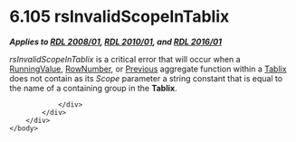 <html dir="LTR" xmlns:mshelp="http://msdn.microsoft.com/mshelp" xmlns:ddue="http://ddue.schemas.microsoft.com/authoring/2003/5" xmlns:xlink="http://www.w3.org/1999/xlink" xmlns:tool="http://www.microsoft.com/tooltip">
    <head>
        <meta http-equiv="Content-Type" content="text/html; CHARSET=utf-8"></meta>
        <meta name="save" content="history"></meta>
        <title>6.105 rsInvalidScopeInTablix</title>
        <xml>
            <mshelp:toctitle title="6.105 rsInvalidScopeInTablix"></mshelp:toctitle>
            <mshelp:rltitle title="[MS-RDL]: rsInvalidScopeInTablix"></mshelp:rltitle>
            <mshelp:keyword index="A" term="ffb35954-4374-460c-a943-4d014030d018"></mshelp:keyword>
            <mshelp:attr name="DCSext.ContentType" value="open specification"></mshelp:attr>
            <mshelp:attr name="AssetID" value="ffb35954-4374-460c-a943-4d014030d018"></mshelp:attr>
            <mshelp:attr name="TopicType" value="kbRef"></mshelp:attr>
            <mshelp:attr name="DCSext.Title" value="[MS-RDL]: rsInvalidScopeInTablix" />
        </xml>
    </head>
    <body>
        <div id="header">
            <h1 class="heading">6.105 rsInvalidScopeInTablix</h1>
        </div>
        <div id="mainSection">
            <div id="mainBody">
                <div id="allHistory" class="saveHistory"></div>
                <div id="sectionSection0" class="section" name="collapseableSection">
                    

<p><b><i>Applies to </i></b><a href="1e855f94-4617-47e4-b89e-0856c6cb420f.htm"><b><i>RDL 2008/01</i></b></a><b><i>,
</i></b><a href="3428e690-a348-4ec7-8a6a-8efb42d2cdee.htm"><b><i>RDL 2010/01</i></b></a><b><i>,
and </i></b><a href="52ce3983-2bfc-4e72-9359-42aaf5fe4509.htm"><b><i>RDL 2016/01</i></b></a></p>

<p><i>rsInvalidScopeInTablix</i> is a critical error that will
occur when a <a href="d87b6538-477f-4292-a3dd-a5774142bec6.htm">RunningValue</a>,
<a href="5246ac2c-9de7-42a2-9b5a-73484f9fe73b.htm">RowNumber</a>, or <a href="3e1da2a1-547f-4b00-b88e-62847bea3419.htm">Previous</a> aggregate
function within a <a href="e42fb86e-799a-4202-8845-ac38831efccb.htm">Tablix</a>
does not contain as its <i>Scope</i> parameter a string constant that is equal
to the name of a containing group in the <b>Tablix</b>.</p>


                </div>
            </div>
        </div>
    </body>
</html>